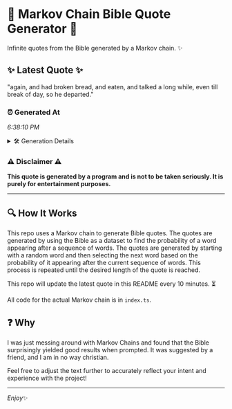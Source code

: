 # 📖 Markov Chain Bible Quote Generator 📖

Infinite quotes from the Bible generated by a Markov chain. ✨

## ✨ Latest Quote ✨
"again, and had broken bread, and eaten, and talked a long while, even till break of day, so he departed."

### ⏰ Generated At
*6:38:10 PM*

<details>
    <summary>🛠️ Generation Details</summary>
    <p>
        <strong>🌱 Seed:</strong> again,<br>
        <strong>🔄 Iterations:</strong> 19<br>
        <strong>📜 Context History:</strong><br>[ again, ]: and<br>[ again,, and ]: had<br>[ again,, and, had ]: broken<br>[ again,, and, had, broken ]: bread,<br>[ again,, and, had, broken, bread, ]: and<br>[ again,, and, had, broken, bread,, and ]: eaten,<br>[ and, had, broken, bread,, and, eaten, ]: and<br>[ had, broken, bread,, and, eaten,, and ]: talked<br>[ broken, bread,, and, eaten,, and, talked ]: a<br>[ bread,, and, eaten,, and, talked, a ]: long<br>[ and, eaten,, and, talked, a, long ]: while,<br>[ eaten,, and, talked, a, long, while, ]: even<br>[ and, talked, a, long, while,, even ]: till<br>[ talked, a, long, while,, even, till ]: break<br>[ a, long, while,, even, till, break ]: of<br>[ long, while,, even, till, break, of ]: day,<br>[ while,, even, till, break, of, day, ]: so<br>[ even, till, break, of, day,, so ]: he<br>[ till, break, of, day,, so, he ]: departed.<br>
    </p>
</details>

### ⚠️ Disclaimer ⚠️
**This quote is generated by a program and is not to be taken seriously. It is purely for entertainment purposes.**

---

## 🔍 How It Works

This repo uses a Markov chain to generate Bible quotes. The quotes are generated by using the Bible as a dataset to find the probability of a word appearing after a sequence of words. The quotes are generated by starting with a random word and then selecting the next word based on the probability of it appearing after the current sequence of words. This process is repeated until the desired length of the quote is reached.

This repo will update the latest quote in this README every 10 minutes. ⏳

All code for the actual Markov chain is in `index.ts`.

## ❓ Why

I was just messing around with Markov Chains and found that the Bible surprisingly yielded good results when prompted. 
It was suggested by a friend, and I am in no way christian.

Feel free to adjust the text further to accurately reflect your intent and experience with the project!

---

*Enjoy*✨
